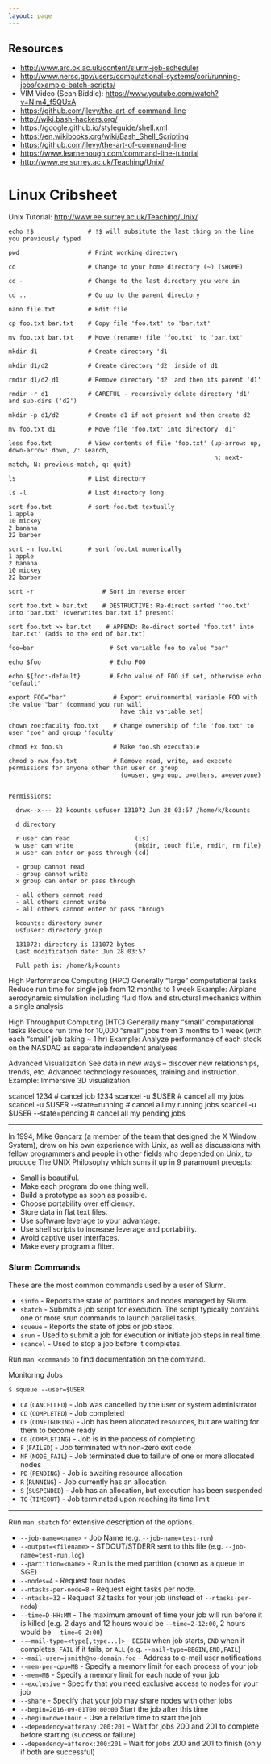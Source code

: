 ```yaml
---
layout: page
---
```


## Resources

- http://www.arc.ox.ac.uk/content/slurm-job-scheduler
- http://www.nersc.gov/users/computational-systems/cori/running-jobs/example-batch-scripts/
- VIM Video (Sean Biddle): https://www.youtube.com/watch?v=Nim4_f5QUxA
- https://github.com/jlevy/the-art-of-command-line
- http://wiki.bash-hackers.org/
- https://google.github.io/styleguide/shell.xml
- https://en.wikibooks.org/wiki/Bash_Shell_Scripting
- https://github.com/jlevy/the-art-of-command-line
- https://www.learnenough.com/command-line-tutorial
- http://www.ee.surrey.ac.uk/Teaching/Unix/

# Linux Cribsheet

Unix Tutorial: http://www.ee.surrey.ac.uk/Teaching/Unix/


```
echo !$               # !$ will subsitute the last thing on the line you previously typed

pwd                   # Print working directory

cd                    # Change to your home directory (~) ($HOME)

cd -                  # Change to the last directory you were in

cd ..                 # Go up to the parent directory

nano file.txt         # Edit file

cp foo.txt bar.txt    # Copy file 'foo.txt' to 'bar.txt'

mv foo.txt bar.txt    # Move (rename) file 'foo.txt' to 'bar.txt'

mkdir d1              # Create directory 'd1'

mkdir d1/d2           # Create directory 'd2' inside of d1

rmdir d1/d2 d1        # Remove directory 'd2' and then its parent 'd1'

rmdir -r d1           # CAREFUL - recursively delete directory 'd1' and sub-dirs ('d2')

mkdir -p d1/d2        # Create d1 if not present and then create d2

mv foo.txt d1         # Move file 'foo.txt' into directory 'd1'

less foo.txt          # View contents of file 'foo.txt' (up-arrow: up, down-arrow: down, /: search,
                                                         n: next-match, N: previous-match, q: quit)

ls                    # List directory

ls -l                 # List directory long

sort foo.txt          # sort foo.txt textually
1 apple
10 mickey
2 banana
22 barber

sort -n foo.txt       # sort foo.txt numerically
1 apple
2 banana
10 mickey
22 barber

sort -r                   # Sort in reverse order

sort foo.txt > bar.txt    # DESTRUCTIVE: Re-direct sorted 'foo.txt' into 'bar.txt' (overwrites bar.txt if present)

sort foo.txt >> bar.txt    # APPEND: Re-direct sorted 'foo.txt' into 'bar.txt' (adds to the end of bar.txt)

foo=bar                     # Set variable foo to value "bar"

echo $foo                   # Echo FOO

echo ${foo:-default}        # Echo value of FOO if set, otherwise echo "default"

export FOO="bar"             # Export environmental variable FOO with the value "bar" (command you run will
                               have this variable set)

chown zoe:faculty foo.txt    # Change ownership of file 'foo.txt' to user 'zoe' and group 'faculty'

chmod +x foo.sh              # Make foo.sh executable

chmod o-rwx foo.txt          # Remove read, write, and execute permissions for anyone other than user or group
                               (u=user, g=group, o=others, a=everyone)


Permissions:

  drwx--x--- 22 kcounts usfuser 131072 Jun 28 03:57 /home/k/kcounts

  d directory

  r user can read                  (ls)
  w user can write                 (mkdir, touch file, rmdir, rm file)
  x user can enter or pass through (cd)

  - group cannot read
  - group cannot write
  x group can enter or pass through

  - all others cannot read
  - all others cannot write
  - all others cannot enter or pass through

  kcounts: directory owner
  usfuser: directory group

  131072: directory is 131072 bytes
  Last modification date: Jun 28 03:57

  Full path is: /home/k/kcounts

```



High Performance Computing (HPC)
Generally “large” computational tasks
Reduce run time for single job from 12 months to 1 week
Example: Airplane aerodynamic simulation including fluid flow and structural mechanics within a single analysis

High Throughput Computing (HTC)
Generally many “small” computational tasks
Reduce run time for 10,000 “small” jobs from 3 months to 1 week (with each “small” job taking ~ 1 hr)
Example: Analyze performance of each stock on the NASDAQ as separate independent analyses

Advanced Visualization
See data in new ways – discover new relationships, trends, etc.
Advanced technology resources, training and instruction.
Example: Immersive 3D visualization

scancel 1234                      # cancel job 1234
scancel -u $USER                  # cancel all my jobs
scancel -u $USER --state=running  # cancel all my running jobs
scancel -u $USER --state=pending  # cancel all my pending jobs


---

In 1994, Mike Gancarz (a member of the team that designed the X Window System), drew on his own experience with Unix, as well as
discussions with fellow programmers and people in other fields who depended on Unix, to produce The UNIX Philosophy which sums it up
in 9 paramount precepts:

- Small is beautiful.
- Make each program do one thing well.
- Build a prototype as soon as possible.
- Choose portability over efficiency.
- Store data in flat text files.
- Use software leverage to your advantage.
- Use shell scripts to increase leverage and portability.
- Avoid captive user interfaces.
- Make every program a filter.



### Slurm Commands

These are the most common commands used by a user of Slurm.

- `sinfo` - Reports the state of partitions and nodes managed by Slurm.
- `sbatch` - Submits a job script for execution. The script typically contains one or more
             srun commands to launch parallel tasks.
- `squeue` - Reports the state of jobs or job steps.
- `srun` - Used to submit a job for execution or initiate job steps in real time.
- `scancel` - Used to stop a job before it completes.

Run `man <command>` to find documentation on the command.

Monitoring Jobs

    $ squeue --user=$USER

- `CA` (`CANCELLED`)   - Job was cancelled by the user or system administrator
- `CD` (`COMPLETED`)   - Job completed
- `CF` (`CONFIGURING`) - Job has been allocated resources, but are waiting for them to become ready
- `CG` (`COMPLETING`)  - Job is in the process of completing
- `F`  (`FAILED`)      - Job terminated with non-zero exit code
- `NF` (`NODE_FAIL`)   - Job terminated due to failure of one or more allocated nodes
- `PD` (`PENDING`)     - Job is awaiting resource allocation
- `R`  (`RUNNING`)     - Job currently has an allocation
- `S`  (`SUSPENDED`)   - Job has an allocation, but execution has been suspended
- `TO` (`TIMEOUT`)     - Job terminated upon reaching its time limit

---

Run `man sbatch` for extensive description of the options.

- `--job-name=<name>`   - Job Name (e.g. `--job-name=test-run`)
- `--output=<filename>` - STDOUT/STDERR sent to this file (e.g. `--job-name=test-run.log`)
- `--partition=<name>`  - Run is the med partition (known as a queue in SGE)
- `--nodes=4`           - Request four nodes
- `--ntasks-per-node=8` - Request eight tasks per node.
- `--ntasks=32`         - Request 32 tasks for your job (instead of `--ntasks-per-node`)
- `--time=D-HH:MM`      - The maximum amount of time your job will run before it is killed
                          (e.g. 2 days and 12 hours would be `--time=2-12:00`, 2 hours would be
                           `--time=0-2:00`)
- `--–mail-type=<type[,type...]>` - `BEGIN` when job starts, `END` when it completes, `FAIL` if it fails, or `ALL` (e.g.
                                    `--mail-type=BEGIN,END,FAIL`)
- `--mail-user=jsmith@no-domain.foo` - Address to e-mail user notifications
- `--mem-per-cpu=MB` - Specify a memory limit for each process of your job
- `--mem=MB` - Specify a memory limit for each node of your job
- `--exclusive` - Specify that you need exclusive access to nodes for your job
- `--share`  - Specify that your job may share nodes with other jobs
- `--begin=2016-09-01T00:00:00`  Start the job after this time
- `--begin=now+1hour` - Use a relative time to start the job
- `--dependency=afterany:200:201` -  Wait for jobs 200 and 201 to complete before starting (success or failure)
- `--dependency=afterok:200:201` - Wait for jobs 200 and 201 to finish (only if both are successful)

